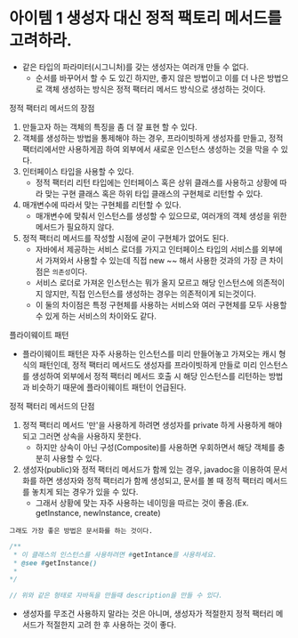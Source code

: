 # 아이템 1 생성자 대신 정적 팩토리 메서드를 고려하라.

- 같은 타입의 파라미터(시그니처)를 갖는 생성자는 여러개 만들 수 없다.
  - 순서를 바꾸어서 할 수 도 있긴 하지만, 좋지 않은 방법이고 이를 더 나은 방법으로 객체 생성하는 방식은 정적 팩터리 메서드 방식으로 생성하는 것이다.

정적 팩터리 메서드의 장점
1. 만들고자 하는 객체의 특징을 좀 더 잘 표현 할 수 있다.
2. 객체를 생성하는 방법을 통제해야 하는 경우, 프라이빗하게 생성자를 만들고, 정적 팩터리에서만 사용하게끔 하여 외부에서 새로운 인스턴스 생성하는 것을 막을 수 있다.
3. 인터페이스 타입을 사용할 수 있다.
   - 정적 팩터리 리턴 타입에는 인터페이스 혹은 상위 클래스를 사용하고 상황에 따라 맞는 구현 클래스 혹은 하위 타입 클래스의 구현체로 리턴할 수 있다.
4. 매개변수에 따라서 맞는 구현체를 리턴할 수 있다.
   - 매개변수에 맞춰서 인스턴스를 생성할 수 있으므로, 여러개의 객체 생성을 위한 메서드가 필요하지 않다.
5. 정적 팩터리 메서드를 작성할 시점에 굳이 구현체가 없어도 된다.
    - 자바에서 제공하는 서비스 로더를 가지고 인터페이스 타입의 서비스를 외부에서 가져와서 사용할 수 있는데 직접 new ~~ 해서 사용한 것과의 가장 큰 차이점은 `의존성`이다. 
    - 서비스 로더로 가져온 인스턴스는 뭐가 올지 모르고 해당 인스턴스에 의존적이지 않지만, 직접 인스턴스를 생성하는 경우는 의존적이게 되는것이다.
    - 이 둘의 차이점은 특정 구현체를 사용하는 서비스와 여러 구현체를 모두 사용할 수 있게 하는 서비스의 차이와도 같다.

플라이웨이트 패턴
- 플라이웨이트 패턴은 자주 사용하는 인스턴스를 미리 만들어놓고 가져오는 캐시 형식의 패턴인데, 정적 팩터리 메서드도 생성자를 프라이빗하게 만들로 미리 인스턴스를 생성하여 외부에서 정적 팩터리 메서드 호출 시 해당 인스턴스를 리턴하는 방법과 비슷하기 때문에 플라이웨이트 패턴이 언급된다.

정적 팩터리 메서드의 단점
1. 정적 팩터리 메서드 '만'을 사용하게 하려면 생성자를 private 하게 사용하게 해야 되고 그러면 상속을 사용하지 못한다.
   - 하지만 상속이 아닌 구성(Composite)를 사용하면 우회하면서 해당 객체를 충분히 사용할 수 있다.
2. 생성자(public)와 정적 팩터리 메서드가 함께 있는 경우, javadoc을 이용하여 문서화를 하면 생성자와 정적 팩터리가 함께 생성되고, 문서를 볼 때 정적 팩터리 메서드를 놓치게 되는 경우가 있을 수 있다.
   - 그래서 상황에 맞는 자주 사용하는 네이밍을 따르는 것이 좋음.(Ex. getInstance, newInstance, create)

`그래도 가장 좋은 방법은 문서화를 하는 것이다.`
```java
/**
 * 이 클래스의 인스턴스를 사용하려면 #getIntance를 사용하세요.
 * @see #getInstance()
 * 
*/

// 위와 같은 형태로 자바독을 만들때 description을 만들 수 있다.
```

- 생성자를 무조건 사용하지 말라는 것은 아니며, 생성자가 적절한지 정적 팩터리 메서드가 적절한지 고려 한 후 사용하는 것이 좋다.


